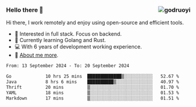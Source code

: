 ### Hello there 👋 <img align="right" src="https://github-readme-stats.vercel.app/api?username=godruoyi&show_icons=true" alt="godruoyi" />

Hi there, I work remotely and enjoy using open-source and efficient tools.

- 🔭 Interested in full stack. Focus on backend.
- 🌱 Currently learning Golang and Rust.
- 💻 With 6 years of development working experience.
- 👒 [About me more](https://godruoyi.com/posts/about-godruoyi).



<!--START_SECTION:waka-->

```txt
From: 13 September 2024 - To: 20 September 2024

Go             10 hrs 25 mins  █████████████▒░░░░░░░░░░░   52.67 %
Java           8 hrs 6 mins    ██████████▒░░░░░░░░░░░░░░   40.97 %
Thrift         20 mins         ▒░░░░░░░░░░░░░░░░░░░░░░░░   01.70 %
YAML           18 mins         ▒░░░░░░░░░░░░░░░░░░░░░░░░   01.53 %
Markdown       17 mins         ▒░░░░░░░░░░░░░░░░░░░░░░░░   01.51 %
```

<!--END_SECTION:waka-->
